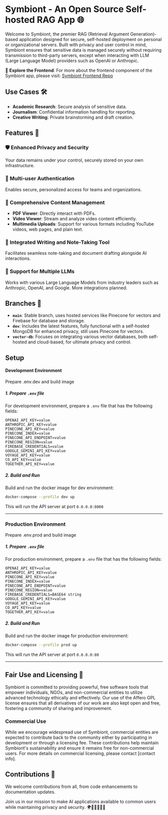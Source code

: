 # Symbiont - An Open Source Self-hosted RAG App 🌐

Welcome to Symbiont, the premier RAG (Retrieval Argument Generation)-based application designed for secure, self-hosted deployment on personal or organizational servers. Built with privacy and user control in mind, Symbiont ensures that sensitive data is managed securely without requiring transmission to third-party servers, except when interacting with LLM (Large Language Model) providers such as OpenAI or Anthropic.

🔗 **Explore the Frontend**: For more about the frontend component of the Symbiont app, please visit: [Symbiont Frontend Repo](https://github.com/symbiont-me/symbiont-frontend)

## Use Cases 🛠️

- **Academic Research**: Secure analysis of sensitive data.
- **Journalism**: Confidential information handling for reporting.
- **Creative Writing**: Private brainstorming and draft creation.

## Features 🌟

### 🛡️ Enhanced Privacy and Security
Your data remains under your control, securely stored on your own infrastructure.

### 🔑 Multi-user Authentication
Enables secure, personalized access for teams and organizations.

### 📄 Comprehensive Content Management
- **PDF Viewer**: Directly interact with PDFs.
- **Video Viewer**: Stream and analyze video content efficiently.
- **Multimedia Uploads**: Support for various formats including YouTube videos, web pages, and plain text.

### 📝 Integrated Writing and Note-Taking Tool
Facilitates seamless note-taking and document drafting alongside AI interactions.

### 🤖 Support for Multiple LLMs
Works with various Large Language Models from industry leaders such as Anthropic, OpenAI, and Google. More integrations planned.

## Branches 🌿

- **`main`**: Stable branch, uses hosted services like Pinecone for vectors and Firebase for database and storage.
- **`dev`**: Includes the latest features, fully functional with a self-hosted MongoDB for enhanced privacy, still uses Pinecone for vectors.
- **`vector-db`**: Focuses on integrating various vector databases, both self-hosted and cloud-based, for ultimate privacy and control.

## Setup

#### Development Environment


  <summary>Prepare .env.dev and build image</summary>
  
  ##### 1. Prepare `.env` file
  For development environment, prepare a `.env` file that has the following fields:
  ```
  OPENAI_API_KEY=value
  ANTHROPIC_API_KEY=value
  PINECONE_API_KEY=value
  PINECONE_INDEX=value
  PINECONE_API_ENDPOINT=value
  PINECONE_REGION=value
  FIREBASE_CREDENTIALS=value
  GOOGLE_GEMINI_API_KEY=value
  VOYAGE_API_KEY=value
  CO_API_KEY=value
  TOGETHER_API_KEY=value
  ```
  
  ##### 2. Build and Run
  Build and run the docker image for dev environment:
  ```bash
  docker-compose --profile dev up
  ```
  This will run the API server at port `0.0.0.0:8000`


---

### Production Environment


  <summary>Prepare .env.prod and build image</summary>
  
  ##### 1. Prepare `.env` file
  For production environment, prepare a `.env` file that has the following fields:
  ```
  OPENAI_API_KEY=value
  ANTHROPIC_API_KEY=value
  PINECONE_API_KEY=value
  PINECONE_INDEX=value
  PINECONE_API_ENDPOINT=value
  PINECONE_REGION=value
  FIREBASE_CREDENTIALS=BASE64 string
  GOOGLE_GEMINI_API_KEY=value
  VOYAGE_API_KEY=value
  CO_API_KEY=value
  TOGETHER_API_KEY=value
  ```
  
  ##### 2. Build and Run
  Build and run the docker image for production environment:
  ```bash
  docker-compose --profile prod up
  ```
  This will run the API server at port `0.0.0.0:80`

---

## Fair Use and Licensing 📜

Symbiont is committed to providing powerful, free software tools that empower individuals, NGOs, and non-commercial entities to utilize advanced technology ethically and effectively. Our use of the Affero GPL license ensures that all derivatives of our work are also kept open and free, fostering a community of sharing and improvement.

### Commercial Use
While we encourage widespread use of Symbiont, commercial entities are expected to contribute back to the community either by participating in development or through a licensing fee. These contributions help maintain Symbiont's sustainability and ensure it remains free for non-commercial users. For more details on commercial licensing, please contact [contact info].


## Contributions 🤝

We welcome contributions from all, from code enhancements to documentation updates.

Join us in our mission to make AI applications available to common users while maintaining privacy and security. 🌍🚀👩‍💻👨‍💻
